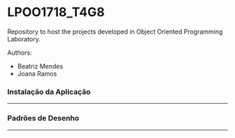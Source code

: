 # LPOO1718_T4G8

Repository to host the projects developed in Object Oriented Programming Laboratory.

Authors:
* Beatriz Mendes
* Joana Ramos


### Instalação da Aplicação
-----


### Padrões de Desenho
-----

